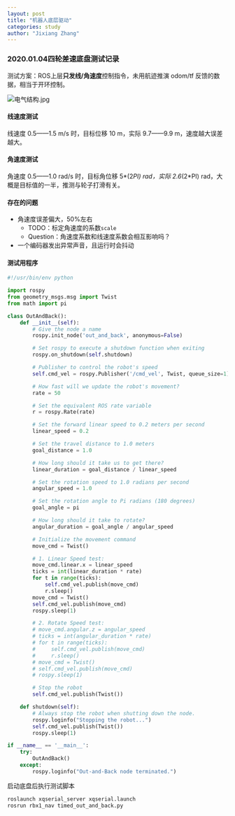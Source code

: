 ```yaml
---
layout: post
title: "机器人底层驱动"
categories: study
author: "Jixiang Zhang"
---
```


<!-- ### RS232与TTL

![RS232和TTL的时序对比](https://tva4.sinaimg.cn/large/d494c514ly1gaj9iefrmmj20k00bwjtn.jpg) -->

### 2020.01.04四轮差速底盘测试记录

测试方案：ROS上层**只发线/角速度**控制指令，未用航迹推演 odom/tf 反馈的数据，相当于开环控制。

![电气结构.jpg](https://i.loli.net/2019/12/25/l5C2e3wLmWvirHs.jpg)

#### 线速度测试

线速度 0.5——1.5 m/s 时，目标位移 10 m，实际 9.7——9.9 m，速度越大误差越大。

#### 角速度测试

角速度 0.5——1.0 rad/s 时，目标角位移 5*(2*PI) rad，实际 2.6*(2*PI) rad，大概是目标值的一半，推测与轮子打滑有关。

#### 存在的问题

- 角速度误差偏大，50%左右
  - TODO：标定角速度的系数`scale`
  - Question：角速度系数和线速度系数会相互影响吗？
- 一个编码器发出异常声音，且运行时会抖动

#### 测试用程序

```python
#!/usr/bin/env python

import rospy
from geometry_msgs.msg import Twist
from math import pi

class OutAndBack():
    def __init__(self):
        # Give the node a name
        rospy.init_node('out_and_back', anonymous=False)

        # Set rospy to execute a shutdown function when exiting
        rospy.on_shutdown(self.shutdown)

        # Publisher to control the robot's speed
        self.cmd_vel = rospy.Publisher('/cmd_vel', Twist, queue_size=1)

        # How fast will we update the robot's movement?
        rate = 50

        # Set the equivalent ROS rate variable
        r = rospy.Rate(rate)

        # Set the forward linear speed to 0.2 meters per second
        linear_speed = 0.2

        # Set the travel distance to 1.0 meters
        goal_distance = 1.0

        # How long should it take us to get there?
        linear_duration = goal_distance / linear_speed

        # Set the rotation speed to 1.0 radians per second
        angular_speed = 1.0

        # Set the rotation angle to Pi radians (180 degrees)
        goal_angle = pi

        # How long should it take to rotate?
        angular_duration = goal_angle / angular_speed

        # Initialize the movement command
        move_cmd = Twist()

        # 1. Linear Speed test:
        move_cmd.linear.x = linear_speed
        ticks = int(linear_duration * rate)
        for t in range(ticks):
            self.cmd_vel.publish(move_cmd)
            r.sleep()
        move_cmd = Twist()
        self.cmd_vel.publish(move_cmd)
        rospy.sleep(1)

        # 2. Rotate Speed test:
        # move_cmd.angular.z = angular_speed
        # ticks = int(angular_duration * rate)
        # for t in range(ticks):
        #     self.cmd_vel.publish(move_cmd)
        #     r.sleep()
        # move_cmd = Twist()
        # self.cmd_vel.publish(move_cmd)
        # rospy.sleep(1)

        # Stop the robot
        self.cmd_vel.publish(Twist())

    def shutdown(self):
        # Always stop the robot when shutting down the node.
        rospy.loginfo("Stopping the robot...")
        self.cmd_vel.publish(Twist())
        rospy.sleep(1)

if __name__ == '__main__':
    try:
        OutAndBack()
    except:
        rospy.loginfo("Out-and-Back node terminated.")
```

启动底盘后执行测试脚本

```bash
roslaunch xqserial_server xqserial.launch
rosrun rbx1_nav timed_out_and_back.py
```
